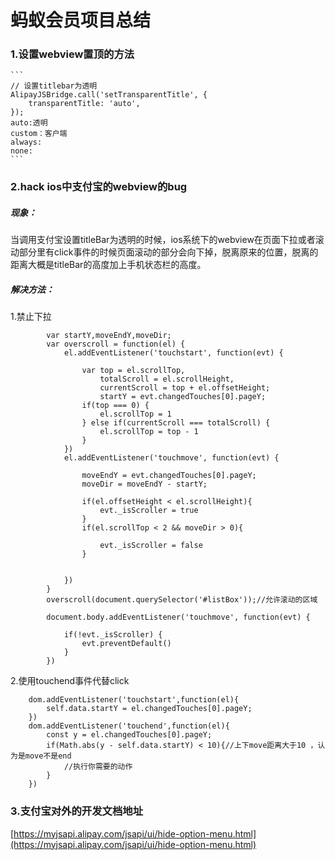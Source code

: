 # 蚂蚁会员项目总结


### 1.设置webview置顶的方法
	```
	// 设置titlebar为透明
	AlipayJSBridge.call('setTransparentTitle', {
		transparentTitle: 'auto',
	});
	auto:透明
	custom：客户端
	always:
	none:
	```
### 2.hack ios中支付宝的webview的bug

##### 现象：
当调用支付宝设置titleBar为透明的时候，ios系统下的webview在页面下拉或者滚动部分里有click事件的时候页面滚动的部分会向下掉，脱离原来的位置，脱离的距离大概是titleBar的高度加上手机状态栏的高度。
##### 解决方法：
1.禁止下拉


```
		var startY,moveEndY,moveDir;
		var overscroll = function(el) {
            el.addEventListener('touchstart', function(evt) {

                var top = el.scrollTop,
                    totalScroll = el.scrollHeight,
                    currentScroll = top + el.offsetHeight;
    				startY = evt.changedTouches[0].pageY;
                if(top === 0) {
                    el.scrollTop = 1
                } else if(currentScroll === totalScroll) {
                    el.scrollTop = top - 1
                }
            })
            el.addEventListener('touchmove', function(evt) {

            	moveEndY = evt.changedTouches[0].pageY;
            	moveDir = moveEndY - startY;

                if(el.offsetHeight < el.scrollHeight){
                    evt._isScroller = true
                }
                if(el.scrollTop < 2 && moveDir > 0){

                	evt._isScroller = false
                }


            })
        }
        overscroll(document.querySelector('#listBox'));//允许滚动的区域

        document.body.addEventListener('touchmove', function(evt) {

            if(!evt._isScroller) {
                evt.preventDefault()
            }
        })
```
2.使用touchend事件代替click

```
	dom.addEventListener('touchstart',function(el){
		self.data.startY = el.changedTouches[0].pageY;
	})
	dom.addEventListener('touchend',function(el){
		const y = el.changedTouches[0].pageY;
		if(Math.abs(y - self.data.startY) < 10){//上下move距离大于10 ，认为是move不是end
			//执行你需要的动作
		}
	})

```
### 3.支付宝对外的开发文档地址
[https://myjsapi.alipay.com/jsapi/ui/hide-option-menu.html](https://myjsapi.alipay.com/jsapi/ui/hide-option-menu.html)


	
	
